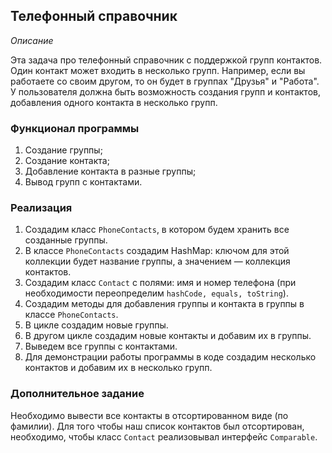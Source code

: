 ## Телефонный справочник

*Описание*

Эта задача про телефонный справочник с поддержкой групп контактов. Один контакт может входить в несколько групп.
Например, если вы работаете со своим другом, то он будет в группах "Друзья" и "Работа".
У пользователя должна быть возможность создания групп и контактов, добавления одного контакта в несколько групп.

### Функционал программы
1. Создание группы;
2. Создание контакта;
3. Добавление контакта в разные группы;
4. Вывод групп с контактами.

### Реализация
1. Создадим класс `PhoneContacts`, в котором будем хранить все созданные группы.
2. В классе `PhoneContacts` создадим HashMap: ключом для этой коллекции будет название группы, а значением — коллекция контактов.
3. Создадим класс `Contact` c полями: имя и номер телефона (при необходимости переопределим `hashCode, equals, toString`).
4. Создадим методы для добавления группы и контакта в группы в классе `PhoneContacts`.
5. В цикле создадим новые группы.
6. В другом цикле создадим новые контакты и добавим их в группы.
7. Выведем все группы с контактами.
8. Для демонстрации работы программы в коде создадим несколько контактов и добавим их в несколько групп.


### Дополнительное задание
Необходимо вывести все контакты в отсортированном виде (по фамилии).
Для того чтобы наш список контактов был отсортирован, необходимо, чтобы класс `Contact` реализовывал интерфейс `Comparable`.


